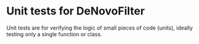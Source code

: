 # Unit tests for DeNovoFilter
Unit tests are for verifying the logic of small pieces of code (units), ideally testing only a single function or class.

